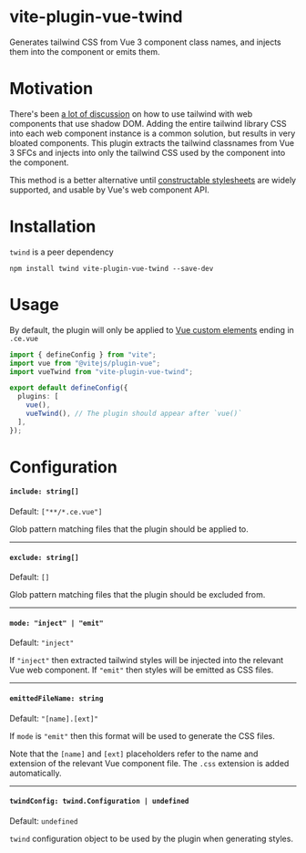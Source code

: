 # vite-plugin-vue-twind
Generates tailwind CSS from Vue 3 component class names, and injects them into the component or emits them. 

# Motivation

There's been [a lot of discussion](https://github.com/tailwindlabs/tailwindcss/discussions/1935) on how to use tailwind with web components that use shadow DOM.
Adding the entire tailwind library CSS into each web component instance is a common solution, but results in very bloated components. This plugin extracts the tailwind classnames from 
Vue 3 SFCs and injects into only the tailwind CSS used by the component into the component.

This method is a better alternative until [constructable stylesheets](https://web.dev/constructable-stylesheets/) are widely supported, and usable by Vue's web component API.

# Installation

`twind` is a peer dependency

```
npm install twind vite-plugin-vue-twind --save-dev
```

# Usage

By default, the plugin will only be applied to [Vue custom elements](https://vuejs.org/guide/extras/web-components.html#building-custom-elements-with-vue) ending in `.ce.vue`

```ts
import { defineConfig } from "vite";
import vue from "@vitejs/plugin-vue";
import vueTwind from "vite-plugin-vue-twind";

export default defineConfig({
  plugins: [
    vue(), 
    vueTwind(), // The plugin should appear after `vue()`
  ],
});
```

# Configuration

#### `include: string[]`

Default: `["**/*.ce.vue"]`

Glob pattern matching files that the plugin should be applied to.

--------

#### `exclude: string[]`

Default: `[]`

Glob pattern matching files that the plugin should be excluded from.

--------

#### `mode: "inject" | "emit"`

Default: `"inject"`

If `"inject"` then extracted tailwind styles will be injected into the relevant Vue web component. 
If `"emit"` then styles will be emitted as CSS files.

--------

#### `emittedFileName: string`

Default: `"[name].[ext]"`

If `mode` is `"emit"` then this format will be used to generate the CSS files.

Note that the `[name]` and `[ext]` placeholders refer to the name and extension of the relevant Vue component file. The `.css` extension is added automatically.

--------

#### `twindConfig: twind.Configuration | undefined`

Default: `undefined`

`twind` configuration object to be used by the plugin when generating styles.

